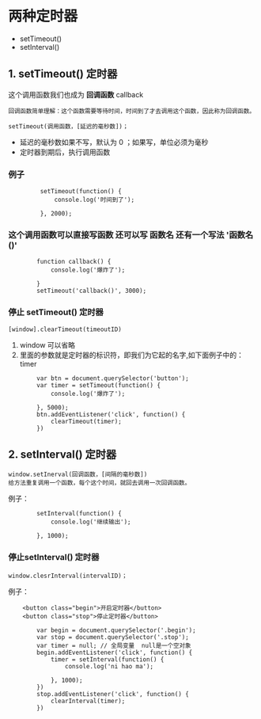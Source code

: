 # 两种定时器

-  setTimeout()
-  setInterval()

## 1. setTimeout() 定时器

这个调用函数我们也成为 **回调函数** callback

```
回调函数简单理解：这个函数需要等待时间，时间到了才去调用这个函数，因此称为回调函数。
```



```
setTimeout(调用函数，[延迟的毫秒数])；
```

- 延迟的毫秒数如果不写，默认为 0 ；如果写，单位必须为毫秒
- 定时器到期后，执行调用函数

### 例子

```
         setTimeout(function() {
             console.log('时间到了');

         }, 2000);

```

### 这个调用函数可以直接写函数 还可以写 函数名 还有一个写法 '函数名()'

```
        function callback() {
            console.log('爆炸了');

        }
		setTimeout('callback()', 3000);
```



### 停止 setTimeout() 定时器

```
[window].clearTimeout(timeoutID)
```

1. window 可以省略
2. 里面的参数就是定时器的标识符，即我们为它起的名字,如下面例子中的：timer

```
        var btn = document.querySelector('button');
        var timer = setTimeout(function() {
            console.log('爆炸了');

        }, 5000);
        btn.addEventListener('click', function() {
            clearTimeout(timer);
        })

```

## 2. setInterval() 定时器

```
window.setInerval(回调函数，[间隔的毫秒数])
给方法重复调用一个函数，每个这个时间，就回去调用一次回调函数。
```

例子：

```
        setInterval(function() {
            console.log('继续输出');

        }, 1000);

```

### 停止setInterval() 定时器

```
window.clesrInterval(intervalID)；
```

例子：

```
    <button class="begin">开启定时器</button>
    <button class="stop">停止定时器</button>

```

```
        var begin = document.querySelector('.begin');
        var stop = document.querySelector('.stop');
        var timer = null; // 全局变量  null是一个空对象
        begin.addEventListener('click', function() {
            timer = setInterval(function() {
                console.log('ni hao ma');

            }, 1000);
        })
        stop.addEventListener('click', function() {
            clearInterval(timer);
        })

```

